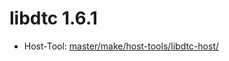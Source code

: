 # libdtc 1.6.1
  - Host-Tool: [master/make/host-tools/libdtc-host/](https://github.com/Freetz-NG/freetz-ng/tree/master/make/host-tools/libdtc-host/)

